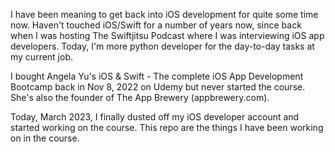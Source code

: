 
I have been meaning to get back into iOS development for quite some time now.  Haven't touched iOS/Swift for a number of years now, since back when I was hosting The Swiftjitsu Podcast where I was interviewing iOS app developers.  Today, I'm more python developer for the day-to-day tasks at my current job.  

I bought Angela Yu's iOS & Swift - The complete iOS App Development Bootcamp back in Nov 8, 2022 on Udemy but never started the course.  She's also the founder of The App Brewery (appbrewery.com).

Today, March 2023, I finally dusted off my iOS developer account and started working on the course.  This repo are the things I have been  working on in the course.

